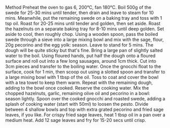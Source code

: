 Method
Preheat the oven to gas 6, 200°C, fan 180°C. Boil 500g of the swede for 25-30 mins until tender, then drain and leave to steam for 10 mins.
Meanwhile, put the remaining swede on a baking tray and toss with 1 tsp oil. Roast for 20-25 mins until tender and golden, then set aside. Roast the hazelnuts on a separate baking tray for 8-10 mins until deep golden. Set aside to cool, then roughly chop.
Using a wooden spoon, pass the boiled swede through a sieve into a large mixing bowl and mix with the sage, flour, 20g pecorino and the egg yolk: season. Leave to stand for 5 mins. The dough will be quite sticky but that's fine.
Bring a large pan of slightly salted water to the boil. Using floured hands, put half the dough onto a floured surface and roll out into a few long sausages, around 1cm thick. Cut into 3cm pieces and transfer to the boiling water. Once the gnocchi float to the surface, cook for 1 min, then scoop out using a slotted spoon and transfer to a large mixing bowl with 1 tbsp of the oil. Toss to coat and cover the bowl with a tea towel to keep them warm. Repeat with the remaining dough, adding to the bowl once cooked. Reserve the cooking water.
Mix the chopped hazelnuts, garlic, remaining olive oil and pecorino in a bowl: season lightly. Spoon over the cooked gnocchi and roasted swede, adding a splash of cooking water (start with 50ml) to loosen the pesto. Divide between 4 shallow bowls and top with extra grated pecorino and fried sage leaves, if you like.
For crispy fried sage leaves, heat 1 tbsp oil in a pan over a medium heat. Add 12 sage leaves and fry for 15-20 secs until crisp.